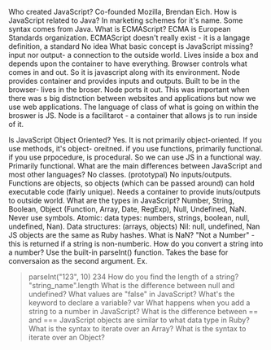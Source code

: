 Who created JavaScript?
Co-founded Mozilla, Brendan Eich.
How is JavaScript related to Java? In marketing schemes for it's name. Some syntax comes from Java.
What is ECMAScript? ECMA is European Standards organization. ECMAScript doesn't really exist - it is a langage definition, a standard
No idea
What basic concept is JavaScript missing? input nor output- a connection to the outside world. Lives inside a box and depends upon the container to have everything. Browser controls what comes in and out. So it is javascript along with its environment. Node provides container and provides inputs and outputs. Built to be in the browser- lives in the broser. Node ports it out. This was important when there was s big distnction between websites and applications but now we use web applications. The language of class of what is going on within the broswer is JS. Node is a facilitarot - a container that allows js to run inside of it.

Is JavaScript Object Oriented? Yes. It is not primarily object-oriented. If you use methods, it's object- oreitned. if you use functions, primarily functional. if you use prpocedure, is procedural. So we can use JS in a functional way. Primarily functional.
What are the main differences between JavaScript and most other languages? No classes. (prototypal) No inputs/outputs. Functions are objects, so objects (which can be passed around) can hold executable code (fairly unique). Needs a container to provide inuts/outputs to outside world.
What are the types in JavaScript?
Number, String, Boolean, Object (Function, Array, Date, RegExp), Null, Undefined, NaN.
Never use symbols.
Atomic: data types: numbers, strings, boolean, null, undefined, Nan).
Data structures: (arrays, objects)
Nil: null, undefined, Nan
JS objects are the same as Ruby hashes.
What is NaN? "Not a Number" - this is returned if a string is non-numberic.
How do you convert a string into a number? Use the built-in parseInt() function. Takes the base for conversaion as the second argument.
Ex.
> parseInt("123", 10)
234
How do you find the length of a string? "string_name".length
What is the difference between null and undefined?
What values are "false" in JavaScript?
What's the keyword to declare a variable?
var
What happens when you add a string to a number in JavaScript?
What is the difference between == and ===
JavaScript objects are similar to what data type in Ruby?
What is the syntax to iterate over an Array?
What is the syntax to iterate over an Object?

